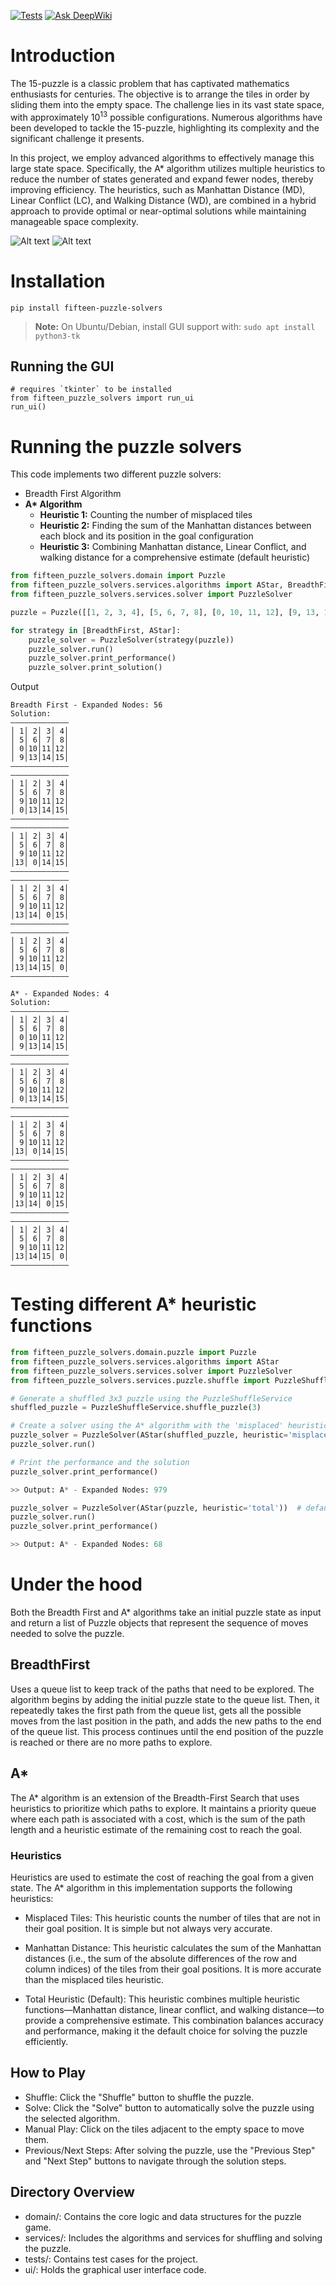 [![Tests](https://github.com/MilanPecov/15-Puzzle-Solvers/actions/workflows/tests.yaml/badge.svg)](https://github.com/MilanPecov/15-Puzzle-Solvers/actions/workflows/tests.yaml) [![Ask DeepWiki](https://deepwiki.com/badge.svg)](https://deepwiki.com/MilanPecov/15-Puzzle-Solvers)

# Introduction
The 15-puzzle is a classic problem that has captivated mathematics enthusiasts for centuries. The objective
is to arrange the tiles in order by sliding them into the empty space. The challenge lies in its vast 
state space, with approximately 10<sup>13</sup> possible configurations. Numerous algorithms have been 
developed to tackle the 15-puzzle, highlighting its complexity and the significant challenge it presents.

In this project, we employ advanced algorithms to effectively manage this large state space. Specifically,
the A* algorithm utilizes multiple heuristics to reduce the number of states generated and expand fewer 
nodes, thereby improving efficiency. The heuristics, such as Manhattan Distance (MD), Linear Conflict (LC),
and Walking Distance (WD), are combined in a hybrid approach to provide optimal or near-optimal solutions
while maintaining manageable space complexity.

![Alt text](https://raw.githubusercontent.com/MilanPecov/15-Puzzle-Solvers/refs/heads/master/puzzle_img1.png) ![Alt text](https://raw.githubusercontent.com/MilanPecov/15-Puzzle-Solvers/refs/heads/master/puzzle_img2.png)

# Installation
```
pip install fifteen-puzzle-solvers

```
> **Note:** On Ubuntu/Debian, install GUI support with: `sudo apt install python3-tk`

## Running the GUI
```
# requires `tkinter` to be installed
from fifteen_puzzle_solvers import run_ui
run_ui()
```

# Running the puzzle solvers

This code implements two different puzzle solvers:
* Breadth First Algorithm
* __A* Algorithm__
  * **Heuristic 1:** Counting the number of misplaced tiles
  * **Heuristic 2:** Finding the sum of the Manhattan distances between each block
      and its position in the goal configuration
  * **Heuristic 3:** Combining Manhattan distance, Linear Conflict, and walking distance for a comprehensive estimate (default heuristic)

```python
from fifteen_puzzle_solvers.domain import Puzzle
from fifteen_puzzle_solvers.services.algorithms import AStar, BreadthFirst
from fifteen_puzzle_solvers.services.solver import PuzzleSolver

puzzle = Puzzle([[1, 2, 3, 4], [5, 6, 7, 8], [0, 10, 11, 12], [9, 13, 14, 15]])

for strategy in [BreadthFirst, AStar]:
    puzzle_solver = PuzzleSolver(strategy(puzzle))
    puzzle_solver.run()
    puzzle_solver.print_performance()
    puzzle_solver.print_solution()  
```

Output
```
Breadth First - Expanded Nodes: 56
Solution:
—————————————
│ 1│ 2│ 3│ 4│
│ 5│ 6│ 7│ 8│
│ 0│10│11│12│
│ 9│13│14│15│
—————————————
—————————————
│ 1│ 2│ 3│ 4│
│ 5│ 6│ 7│ 8│
│ 9│10│11│12│
│ 0│13│14│15│
—————————————
—————————————
│ 1│ 2│ 3│ 4│
│ 5│ 6│ 7│ 8│
│ 9│10│11│12│
│13│ 0│14│15│
—————————————
—————————————
│ 1│ 2│ 3│ 4│
│ 5│ 6│ 7│ 8│
│ 9│10│11│12│
│13│14│ 0│15│
—————————————
—————————————
│ 1│ 2│ 3│ 4│
│ 5│ 6│ 7│ 8│
│ 9│10│11│12│
│13│14│15│ 0│
—————————————

A* - Expanded Nodes: 4
Solution:
—————————————
│ 1│ 2│ 3│ 4│
│ 5│ 6│ 7│ 8│
│ 0│10│11│12│
│ 9│13│14│15│
—————————————
—————————————
│ 1│ 2│ 3│ 4│
│ 5│ 6│ 7│ 8│
│ 9│10│11│12│
│ 0│13│14│15│
—————————————
—————————————
│ 1│ 2│ 3│ 4│
│ 5│ 6│ 7│ 8│
│ 9│10│11│12│
│13│ 0│14│15│
—————————————
—————————————
│ 1│ 2│ 3│ 4│
│ 5│ 6│ 7│ 8│
│ 9│10│11│12│
│13│14│ 0│15│
—————————————
—————————————
│ 1│ 2│ 3│ 4│
│ 5│ 6│ 7│ 8│
│ 9│10│11│12│
│13│14│15│ 0│
—————————————
```

# Testing different A* heuristic functions
```python
from fifteen_puzzle_solvers.domain.puzzle import Puzzle
from fifteen_puzzle_solvers.services.algorithms import AStar
from fifteen_puzzle_solvers.services.solver import PuzzleSolver
from fifteen_puzzle_solvers.services.puzzle.shuffle import PuzzleShuffleService

# Generate a shuffled 3x3 puzzle using the PuzzleShuffleService
shuffled_puzzle = PuzzleShuffleService.shuffle_puzzle(3)

# Create a solver using the A* algorithm with the 'misplaced' heuristic
puzzle_solver = PuzzleSolver(AStar(shuffled_puzzle, heuristic='misplaced'))
puzzle_solver.run()

# Print the performance and the solution
puzzle_solver.print_performance()

>> Output: A* - Expanded Nodes: 979

puzzle_solver = PuzzleSolver(AStar(puzzle, heuristic='total'))  # default
puzzle_solver.run()
puzzle_solver.print_performance()

>> Output: A* - Expanded Nodes: 68
```

# Under the hood

Both the Breadth First and A* algorithms take an initial puzzle state as input and return a list of Puzzle objects that represent the sequence of moves needed to solve the puzzle.

## BreadthFirst

Uses a queue list to keep track of the paths that need to be explored. 
The algorithm begins by adding the initial puzzle state to the queue list. Then, it repeatedly takes the 
first path from the queue list, gets all the possible moves from the last position in the path, and adds the 
new paths to the end of the queue list. This process continues until the end position of the puzzle is reached 
or there are no more paths to explore.

## A*
The A* algorithm is an extension of the Breadth-First Search that uses heuristics to prioritize which paths to explore. It maintains a priority queue where each path is associated with a cost, which is the sum of the path length and a heuristic estimate of the remaining cost to reach the goal.

### Heuristics

Heuristics are used to estimate the cost of reaching the goal from a given state. The A* algorithm in this implementation supports the following heuristics:

* Misplaced Tiles:
This heuristic counts the number of tiles that are not in their goal position. It is simple but not always very accurate.

* Manhattan Distance:
This heuristic calculates the sum of the Manhattan distances (i.e., the sum of the absolute differences of the row and column indices) of the tiles from their goal positions. It is more accurate than the misplaced tiles heuristic.

* Total Heuristic (Default):
This heuristic combines multiple heuristic functions—Manhattan distance, linear conflict, and walking distance—to provide a comprehensive estimate. This combination balances accuracy and performance, making it the default choice for solving the puzzle efficiently.


## How to Play

* Shuffle: Click the "Shuffle" button to shuffle the puzzle.
* Solve: Click the "Solve" button to automatically solve the puzzle using the selected algorithm.
* Manual Play: Click on the tiles adjacent to the empty space to move them.
* Previous/Next Steps: After solving the puzzle, use the "Previous Step" and "Next Step" buttons to navigate through the solution steps.

## Directory Overview

* domain/: Contains the core logic and data structures for the puzzle game.
* services/: Includes the algorithms and services for shuffling and solving the puzzle.
* tests/: Contains test cases for the project.
* ui/: Holds the graphical user interface code.